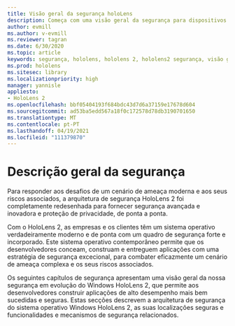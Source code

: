 ```yaml
---
title: Visão geral da segurança holoLens
description: Começa com uma visão geral da segurança para dispositivos de realidade mista HoloLens.
author: evmill
ms.author: v-evmill
ms.reviewer: tagran
ms.date: 6/30/2020
ms.topic: article
keywords: segurança, hololens, hololens 2, hololens2 segurança, visão geral de segurança
ms.prod: hololens
ms.sitesec: library
ms.localizationpriority: high
manager: yannisle
appliesto:
- HoloLens 2
ms.openlocfilehash: bbf05404193f684bdc43d7d6a37159e17678d604
ms.sourcegitcommit: ad53ba5edd567a18f0c172578d78db3190701650
ms.translationtype: MT
ms.contentlocale: pt-PT
ms.lasthandoff: 04/19/2021
ms.locfileid: "111379870"
---
```

# <a name="security-overview"></a>Descrição geral da segurança

Para responder aos desafios de um cenário de ameaça moderna e aos seus riscos associados, a arquitetura de segurança HoloLens 2 foi completamente redesenhada para fornecer segurança avançada e inovadora e proteção de privacidade, de ponta a ponta.

Com o HoloLens 2, as empresas e os clientes têm um sistema operativo verdadeiramente moderno e de ponta com um quadro de segurança forte e incorporado. Este sistema operativo contemporâneo permite que os desenvolvedores conceam, construam e entreguem aplicações com uma estratégia de segurança excecional, para combater eficazmente um cenário de ameaça complexa e os seus riscos associados. 

Os seguintes capítulos de segurança apresentam uma visão geral da nossa segurança em evolução do Windows HoloLens 2, que permite aos desenvolvedores construir aplicações de alto desempenho mais bem sucedidas e seguras. Estas secções descrevem a arquitetura de segurança do sistema operativo Windows HoloLens 2, as suas localizações seguras e funcionalidades e mecanismos de segurança relacionados.
